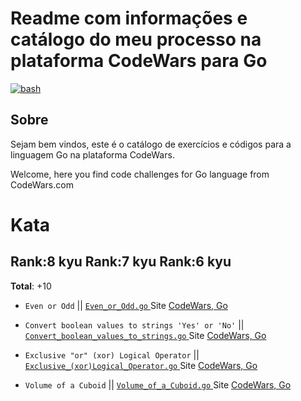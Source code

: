 # Readme com informações e catálogo do meu processo na plataforma CodeWars para Go

<a href="https://www.codewars.com/users/arthurdduarte" target="_blank" rel="noreferrer"> <img src="https://www.codewars.com/users/arthurdduarte/badges/small" alt="bash"/> </a>

## Sobre 
Sejam bem vindos, este é o catálogo de exercícios e códigos para a linguagem Go na plataforma CodeWars.

Welcome, here you find code challenges for Go language from CodeWars.com

# Kata
## Rank:8 kyu  Rank:7 kyu  Rank:6 kyu
**Total**: +10


* `Even or Odd` || [`Even_or_Odd.go`  ](/Code-Go/Even_or_Odd.go) Site [CodeWars, Go  ](https://www.codewars.com/kata/53da3dbb4a5168369a0000fe/train/go)

* `Convert boolean values to strings 'Yes' or 'No'` || [`Convert_boolean_values_to_strings.go`  ](/Code-Go/Convert_boolean_values_to_strings.go) Site [CodeWars, Go  ](https://www.codewars.com/kata/53369039d7ab3ac506000467/train/go)

* `Exclusive "or" (xor) Logical Operator` || [`Exclusive_(xor)Logical_Operator.go`  ](/Code-Go/Exclusive_(xor)Logical_Operator.go) Site [CodeWars, Go  ](https://www.codewars.com/kata/56fa3c5ce4d45d2a52001b3c/train/go)

* `Volume of a Cuboid` || [`Volume_of_a_Cuboid.go`  ](/Code-Go/Volume_of_a_Cuboid.go) Site [CodeWars, Go  ](https://www.codewars.com/kata/58261acb22be6e2ed800003a/train/go)




